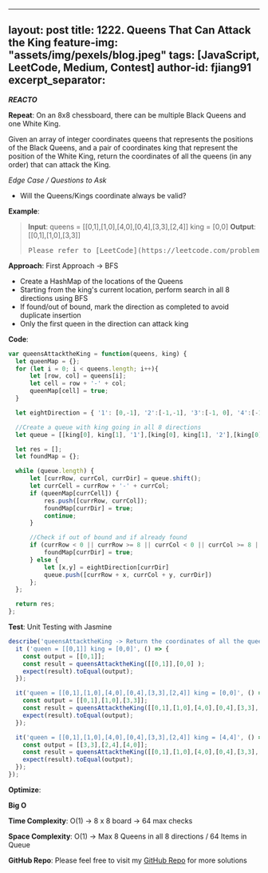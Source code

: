 
---
layout: post
title: 1222. Queens That Can Attack the King
feature-img: "assets/img/pexels/blog.jpeg"
tags: [JavaScript, LeetCode, Medium, Contest]
author-id: fjiang91
excerpt_separator: <!--more-->
---

***REACTO***

**Repeat**:
On an 8x8 chessboard, there can be multiple Black Queens and one White King.

Given an array of integer coordinates queens that represents the positions of the Black Queens, and a pair of coordinates king that represent the position of the White King, return the coordinates of all the queens (in any order) that can attack the King.

*Edge Case / Questions to Ask*
* Will the Queens/Kings coordinate always be valid?
<!--more-->

**Example**:
> **Input**:
> queens = [[0,1],[1,0],[4,0],[0,4],[3,3],[2,4]]
> king = [0,0]
> **Output**: [[0,1],[1,0],[3,3]]
> <pre>
> Please refer to [LeetCode](https://leetcode.com/problems/queens-that-can-attack-the-king/) for detailed explaination
> </pre>

**Approach**:
First Approach -> BFS
* Create a HashMap of the locations of the Queens
* Starting from the king's current location, perform search in all 8 directions using BFS
* If found/out of bound, mark the direction as completed to avoid duplicate insertion
* Only the first queen in the direction can attack king

**Code**:
```javascript
var queensAttacktheKing = function(queens, king) {
  let queenMap = {};
  for (let i = 0; i < queens.length; i++){
      let [row, col] = queens[i];
      let cell = row + '-' + col;
      queenMap[cell] = true;
  }

  let eightDirection = { '1': [0,-1], '2':[-1,-1], '3':[-1, 0], '4':[-1, 1], '5':[0,1], '6':[1,1], '7':[1, 0], '8':[1, -1]}

  //Create a queue with king going in all 8 directions
  let queue = [[king[0], king[1], '1'],[king[0], king[1], '2'],[king[0], king[1], '3'],[king[0], king[1], '4'],[king[0], king[1], '5'],[king[0], king[1], '6'],[king[0], king[1], '7'],[king[0], king[1], '8']];

  let res = [];
  let foundMap = {};

  while (queue.length) {
      let [currRow, currCol, currDir] = queue.shift();
      let currCell = currRow + '-' + currCol;
      if (queenMap[currCell]) {
          res.push([currRow, currCol]);
          foundMap[currDir] = true;
          continue;
      }

      //Check if out of bound and if already found
      if (currRow < 0 || currRow >= 8 || currCol < 0 || currCol >= 8 || foundMap.hasOwnProperty(currDir) ) {
          foundMap[currDir] = true;
      } else {
          let [x,y] = eightDirection[currDir]
          queue.push([currRow + x, currCol + y, currDir])
      };
  };

  return res;
};
```

**Test**: Unit Testing with Jasmine
```javascript
describe('queensAttacktheKing -> Return the coordinates of all the queens (in any order) that can attack the King.', () => {
  it ('queen = [[0,1]] king = [0,0]', () => {
    const output = [[0,1]];
    const result = queensAttacktheKing([[0,1]],[0,0] );
    expect(result).toEqual(output);
  });

  it('queen = [[0,1],[1,0],[4,0],[0,4],[3,3],[2,4]] king = [0,0]', () => {
    const output = [[0,1],[1,0],[3,3]];
    const result = queensAttacktheKing([[0,1],[1,0],[4,0],[0,4],[3,3],[2,4]], [0,0]);
    expect(result).toEqual(output);
  });

  it('queen = [[0,1],[1,0],[4,0],[0,4],[3,3],[2,4]] king = [4,4]', () => {
    const output = [[3,3],[2,4],[4,0]];
    const result = queensAttacktheKing([[0,1],[1,0],[4,0],[0,4],[3,3],[2,4]], [4,4]);
    expect(result).toEqual(output);
  });
});
```

**Optimize**:

**Big O**

**Time Complexity**: O(1) -> 8 x 8 board -> 64 max checks

**Space Complexity**: O(1) -> Max 8 Queens in all 8 directions / 64 Items in Queue

**GitHub Repo**: Please feel free to visit my [GitHub Repo](https://github.com/fjiang91/LeetCode-Solutions) for more solutions
